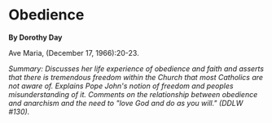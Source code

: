 Obedience
=========

**By Dorothy Day**

Ave Maria, (December 17, 1966):20-23.

*Summary: Discusses her life experience of obedience and faith and
asserts that there is tremendous freedom within the Church that most
Catholics are not aware of. Explains Pope John's notion of freedom and
peoples misunderstanding of it. Comments on the relationship between
obedience and anarchism and the need to "love God and do as you will."
(DDLW \#130).*


